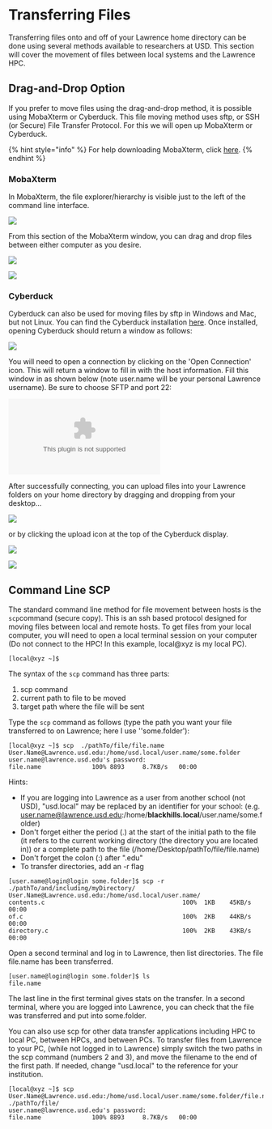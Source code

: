 # Transferring Files

Transferring files onto and off of your Lawrence home directory can be done using several methods available to researchers at USD. This section will cover the movement of files between local systems and the Lawrence HPC.

## Drag-and-Drop Option

If you prefer to move files using the drag-and-drop method, it is possible using MobaXterm or Cyberduck. This file moving method uses sftp, or SSH \(or Secure\) File Transfer Protocol. For this we will open up MobaXterm or Cyberduck.

{% hint style="info" %}
For help downloading MobaXterm, click [here](https://usdrcg.gitbook.io/docs/~/edit/drafts/-LUGvCyCLVx1LFQp3u6h/software-and-apps/lumerical-fdtd-on-lawrence-gui#install-mobaxterm).
{% endhint %}

### **MobaXterm**

In MobaXterm, the file explorer/hierarchy is visible just to the left of the command line interface.

![](../.gitbook/assets/screenshot-10%20%281%29.png)

From this section of the MobaXterm window, you can drag and drop files between either computer as you desire.

![](../.gitbook/assets/mobaxmovingfile.png)

![](../.gitbook/assets/screenshot-8.png)

### **Cyberduck**

Cyberduck can also be used for moving files by sftp in Windows and Mac, but not Linux. You can find the Cyberduck installation [here](https://cyberduck.io/). Once installed, opening Cyberduck should return a window as follows:

![](../.gitbook/assets/image%20%2812%29.png)

You will need to open a connection by clicking on the 'Open Connection' icon. This will return a window to fill in with the host information. Fill this window in as shown below \(note user.name will be your personal Lawrence username\). Be sure to choose SFTP and port 22:

![](../.gitbook/assets/cyberduck_2.bin)

After successfully connecting, you can upload files into your Lawrence folders on your home directory by dragging and dropping from your desktop... 

![](../.gitbook/assets/cyberduckmovefile.png)

or by clicking the upload icon at the top of the Cyberduck display.

![](../.gitbook/assets/screenshot-19.png)

![](../.gitbook/assets/screenshot-21.png)

## Command Line SCP

The standard command line method for file movement between hosts is the `scp`command \(secure copy\). This is an ssh based protocol designed for moving files between local and remote hosts. To get files from your local computer, you will need to open a local terminal session on your computer \(Do not connect to the HPC! In this example, local@xyz is my local PC\).

```text
[local@xyz ~]$
```

The syntax of the `scp` command has three parts: 

1. scp command
2. current path to file to be moved
3. target path where the file will be sent

Type the `scp` command as follows \(type the path you want your file transferred to on Lawrence; here I use ''some.folder'\):

```text
[local@xyz ~]$ scp  ./pathTo/file/file.name User.Name@Lawrence.usd.edu:/home/usd.local/user.name/some.folder
user.name@lawrence.usd.edu's password: 
file.name              100% 8893     8.7KB/s   00:00
```

Hints:

* If you are logging into Lawrence as a user from another school \(not USD\), "usd.local" may be replaced by an identifier for your school: \(e.g. user.name@lawrence.usd.edu:/home/**blackhills.local**/user.name/some.folder\)
* Don't forget either the period \(.\) at the start of the initial path to the file \(it refers to the current working directory \(the directory you are located in\)\) or a complete path to the file \(/home/Desktop/pathTo/file/file.name\)
* Don't forget the colon \(:\) after ".edu"
* To transfer directories, add an -r flag

```text
[user.name@login@login some.folder]$ scp -r ./pathTo/and/including/myDirectory/ User.Name@Lawrence.usd.edu:/home/usd.local/user.name/
contents.c                                      100%  1KB    45KB/s    00:00
of.c                                            100%  2KB    44KB/s    00:00
directory.c                                     100%  2KB    43KB/s    00:00
```

Open a second terminal and log in to Lawrence, then list directories.  The file file.name has been transferred.

```text
[user.name@login@login some.folder]$ ls
file.name
```

The last line in the first terminal gives stats on the transfer.  In a second terminal, where you are logged into Lawrence, you can check that the file was transferred and put into some.folder.

You can also use scp for other data transfer applications including HPC to local PC, between HPCs, and between PCs. To transfer files from Lawrence to your PC, \(while not logged in to Lawrence\) simply switch the two paths in the scp command \(numbers 2 and 3\), and move the filename to the end of the first path.  If needed, change "usd.local" to the reference for your institution.

```text
[local@xyz ~]$ scp User.Name@Lawrence.usd.edu:/home/usd.local/user.name/some.folder/file.name  ./pathTo/file/
user.name@lawrence.usd.edu's password: 
file.name              100% 8893     8.7KB/s   00:00
```

